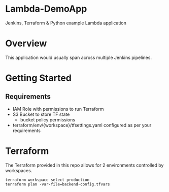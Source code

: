 # Lambda-DemoApp
Jenkins, Terraform &amp; Python example Lambda application

# Overview
This application would usually span across multiple Jenkins pipelines.



# Getting Started

## Requirements
- IAM Role with permissions to run Terraform
- S3 Bucket to store TF state
    - bucket policy permissions
- terraform/env/{workspace}/tfsettings.yaml configured as per your requirements


# Terraform

The Terraform provided in this repo allows for 2 environments controlled by workspaces.

```
terraform workspace select production
terraform plan -var-file=backend-config.tfvars
```
